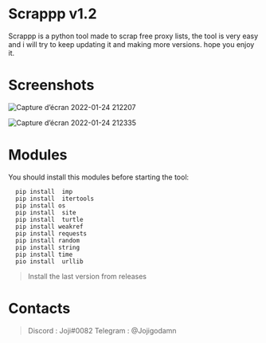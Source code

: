 # Scrappp v1.2
Scrappp is a python tool made to scrap free proxy lists, the tool is very easy and i will try to keep updating it and making more versions.
hope you enjoy it.

# Screenshots

![Capture d’écran 2022-01-24 212207](https://user-images.githubusercontent.com/76626446/150858709-582cb948-5647-4a0d-bfab-9df2ca5b77ba.png)

![Capture d’écran 2022-01-24 212335](https://user-images.githubusercontent.com/76626446/150858924-eec01a05-b215-4535-8a88-717c476a40b4.png)

# Modules

You should install this modules before starting the tool:

```
  pip install  imp 
  pip install  itertools  
  pip install os 
  pip install  site 
  pip install  turtle  
  pip install weakref  
  pip install requests 
  pip install random 
  pip install string 
  pip install time 
  pio install  urllib

```

> Install the last version from releases

# Contacts

> Discord : Joji#0082
> Telegram : @Jojigodamn
